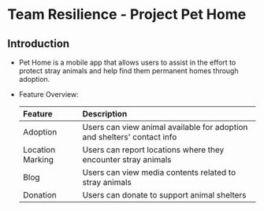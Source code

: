 # Team Resilience - Project Pet Home

## Introduction
- Pet Home is a mobile app that allows users to assist in the effort to protect stray animals and help find them permanent homes through adoption.
- Feature Overview:

  | Feature          | Description                                                             |
  | :--------------- | :---------------------------------------------------------------------- |
  | Adoption         | Users can view animal available for adoption and shelters' contact info |
  | Location Marking | Users can report locations where they encounter stray animals           |
  | Blog             | Users can view media contents related to stray animals                  |
  | Donation         | Users can donate to support animal shelters                             |
